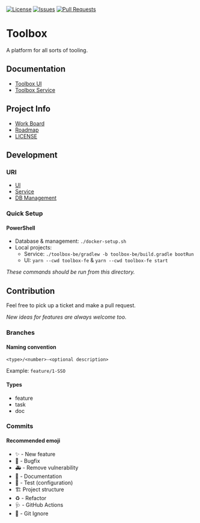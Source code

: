 [![License](https://img.shields.io/badge/license-MIT-blue)](LICENSE.md)
[![Issues](https://img.shields.io/github/issues/h3ar7b3a7/Toolbox)](https://github.com/H3AR7B3A7/Toolbox/issues)
[![Pull Requests](https://img.shields.io/github/issues-pr-raw/h3ar7b3a7/Toolbox)](https://github.com/H3AR7B3A7/Toolbox/pulls)

# Toolbox

A platform for all sorts of tooling.

## Documentation

- [Toolbox UI](toolbox-fe/README.md)
- [Toolbox Service](toolbox-be/README.md)

## Project Info

- [Work Board](https://github.com/users/H3AR7B3A7/projects/1/views/1)
- [Roadmap](Roadmap.md)
- [LICENSE](LICENSE.md)

## Development

### URI

- [UI](http://localhost:4200)
- [Service](http://localhost:8080)
- [DB Management](http://localhost:8081)

### Quick Setup

#### PowerShell

- Database & management: `./docker-setup.sh`
- Local projects:
    - Service: `./toolbox-be/gradlew -b toolbox-be/build.gradle bootRun`
    - UI: `yarn --cwd toolbox-fe` &  `yarn --cwd toolbox-fe start`

_These commands should be run from this directory._

[//]: # (TODO: Add spring & angular app to docker-compose)

## Contribution

Feel free to pick up a ticket and make a pull request.

_New ideas for features are always welcome too._

### Branches

#### Naming convention

`<type>/<number>-<optional description>`

Example: `feature/1-SSO`

#### Types

- feature
- task
- doc

### Commits

#### Recommended emoji

- :sparkles: - New feature
- :bug: - Bugfix
- :ambulance: - Remove vulnerability
- :memo: - Documentation
- :microscope: - Test (configuration)
- :building_construction: Project structure
- :recycle: - Refactor
- :stethoscope: - GitHub Actions
- :see_no_evil: - Git Ignore